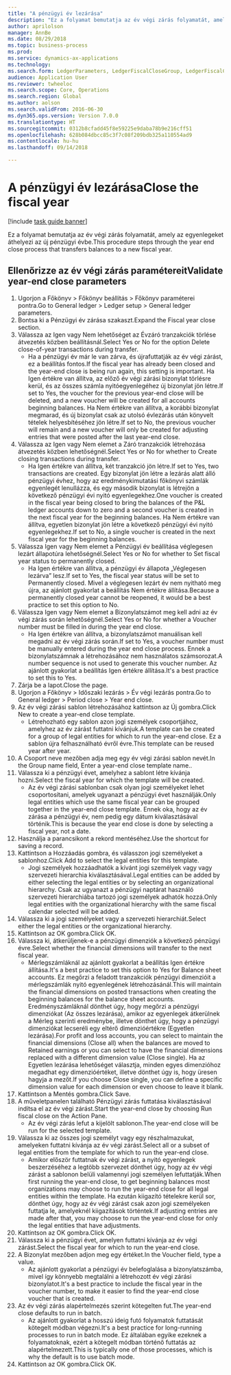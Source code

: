 ```yaml
--- 
title: "A pénzügyi év lezárása"
description: "Ez a folyamat bemutatja az év végi zárás folyamatát, amely az egyenlegeket áthelyezi az új pénzügyi évbe."
author: aprilolson
manager: AnnBe
ms.date: 08/29/2018
ms.topic: business-process
ms.prod: 
ms.service: dynamics-ax-applications
ms.technology: 
ms.search.form: LedgerParameters, LedgerFiscalCloseGroup, LedgerFiscalCloseAddLedger, SysLookupMultiSelectGrid, LedgerFiscalCloseRunGroup
audience: Application User
ms.reviewer: twheeloc
ms.search.scope: Core, Operations
ms.search.region: Global
ms.author: aolson
ms.search.validFrom: 2016-06-30
ms.dyn365.ops.version: Version 7.0.0
ms.translationtype: HT
ms.sourcegitcommit: 0312b8cfadd45f8e59225e9daba78b9e216cff51
ms.openlocfilehash: 628b084dbcc85c3f7c08f209bdb325a110554ad9
ms.contentlocale: hu-hu
ms.lasthandoff: 09/14/2018

---
```

# <a name="close-the-fiscal-year"></a><span data-ttu-id="05cfe-103">A pénzügyi év lezárása</span><span class="sxs-lookup"><span data-stu-id="05cfe-103">Close the fiscal year</span></span>

[!include [task guide banner](../../includes/task-guide-banner.md)]

<span data-ttu-id="05cfe-104">Ez a folyamat bemutatja az év végi zárás folyamatát, amely az egyenlegeket áthelyezi az új pénzügyi évbe.</span><span class="sxs-lookup"><span data-stu-id="05cfe-104">This procedure steps through the year end close process that transfers balances to a new fiscal year.</span></span>


## <a name="validate-year-end-close-parameters"></a><span data-ttu-id="05cfe-105">Ellenőrizze az év végi zárás paramétereit</span><span class="sxs-lookup"><span data-stu-id="05cfe-105">Validate year-end close parameters</span></span>
1. <span data-ttu-id="05cfe-106">Ugorjon a Főkönyv > Főkönyv beállítás > Főkönyv paraméterei pontra.</span><span class="sxs-lookup"><span data-stu-id="05cfe-106">Go to General ledger > Ledger setup > General ledger parameters.</span></span>
2. <span data-ttu-id="05cfe-107">Bontsa ki a Pénzügyi év zárása szakaszt.</span><span class="sxs-lookup"><span data-stu-id="05cfe-107">Expand the Fiscal year close section.</span></span>
3. <span data-ttu-id="05cfe-108">Válassza az Igen vagy Nem lehetőséget az Évzáró tranzakciók törlése átvezetés közben beállításnál.</span><span class="sxs-lookup"><span data-stu-id="05cfe-108">Select Yes or No for the option Delete close-of-year transactions during transfer.</span></span>
    * <span data-ttu-id="05cfe-109">Ha a pénzügyi év már le van zárva, és újrafuttatják az év végi zárást, ez a beállítás fontos.</span><span class="sxs-lookup"><span data-stu-id="05cfe-109">If the fiscal year has already been closed and the year-end close is being run again, this setting is important.</span></span> <span data-ttu-id="05cfe-110">Ha Igen értékre van állítva, az előző év végi zárási bizonylat törlésre kerül, és az összes számla nyitóegyenlegéhez új bizonylat jön létre.</span><span class="sxs-lookup"><span data-stu-id="05cfe-110">If set to Yes, the voucher for the previous year-end close will be deleted, and a new voucher will be created for all accounts beginning balances.</span></span> <span data-ttu-id="05cfe-111">Ha Nem értékre van állítva, a korábbi bizonylat megmarad, és új bizonylat csak az utolsó évlezárás után könyvelt tételek helyesbítéséhez jön létre.</span><span class="sxs-lookup"><span data-stu-id="05cfe-111">If set to No, the previous voucher will remain and a new voucher will only be created for adjusting entries that were posted after the last year-end close.</span></span>  
4. <span data-ttu-id="05cfe-112">Válassza az Igen vagy Nem elemet a Záró tranzakciók létrehozása átvezetés közben lehetőségnél.</span><span class="sxs-lookup"><span data-stu-id="05cfe-112">Select Yes or No for whether to Create closing transactions during transfer.</span></span>
    * <span data-ttu-id="05cfe-113">Ha Igen értékre van állítva, két tranzakció jön létre.</span><span class="sxs-lookup"><span data-stu-id="05cfe-113">If set to Yes, two transactions are created.</span></span> <span data-ttu-id="05cfe-114">Egy bizonylat jön létre a lezárás alatt álló pénzügyi évhez, hogy az eredménykimutatási főkönyvi számlák egyenlegét lenullázza, és egy második bizonylat is létrejön a következő pénzügyi évi nyitó egyenlegekhez.</span><span class="sxs-lookup"><span data-stu-id="05cfe-114">One voucher is created in the fiscal year being closed to bring the balances of the P&L ledger accounts down to zero and a second voucher is created in the next fiscal year for the beginning balances.</span></span> <span data-ttu-id="05cfe-115">Ha Nem értékre van állítva, egyetlen bizonylat jön létre a következő pénzügyi évi nyitó egyenlegekhez.</span><span class="sxs-lookup"><span data-stu-id="05cfe-115">If set to No, a single voucher is created in the next fiscal year for the beginning balances.</span></span>  
5. <span data-ttu-id="05cfe-116">Válassza Igen vagy Nem elemet a Pénzügyi év beállítása véglegesen lezárt állapotúra lehetőségnél.</span><span class="sxs-lookup"><span data-stu-id="05cfe-116">Select Yes or No for whether to Set fiscal year status to permanently closed.</span></span>
    * <span data-ttu-id="05cfe-117">Ha Igen értékre van állítva, a pénzügyi év állapota „Véglegesen lezárva” lesz.</span><span class="sxs-lookup"><span data-stu-id="05cfe-117">If set to Yes, the fiscal year status will be set to Permanently closed.</span></span>  <span data-ttu-id="05cfe-118">Mivel a véglegesen lezárt év nem nyitható meg újra, az ajánlott gyakorlat a beállítás Nem értékre állítása.</span><span class="sxs-lookup"><span data-stu-id="05cfe-118">Because a permanently closed year cannot be reopened, it would be a best practice to set this option to No.</span></span>  
6. <span data-ttu-id="05cfe-119">Válassza Igen vagy Nem elemet a Bizonylatszámot meg kell adni az év végi zárás során lehetőségnél.</span><span class="sxs-lookup"><span data-stu-id="05cfe-119">Select Yes or No for whether a Voucher number must be filled in during the year end close.</span></span>
    * <span data-ttu-id="05cfe-120">Ha Igen értékre van állítva, a bizonylatszámot manuálisan kell megadni az év végi zárás során.</span><span class="sxs-lookup"><span data-stu-id="05cfe-120">If set to Yes, a voucher number must be manually entered during the year end close process.</span></span> <span data-ttu-id="05cfe-121">Ennek a bizonylatszámnak a létrehozásához nem használatos számsorozat.</span><span class="sxs-lookup"><span data-stu-id="05cfe-121">A number sequence is not used to generate this voucher number.</span></span> <span data-ttu-id="05cfe-122">Az ajánlott gyakorlat a beállítás Igen értékre állítása.</span><span class="sxs-lookup"><span data-stu-id="05cfe-122">It's a best practice to set this to Yes.</span></span>  
7. <span data-ttu-id="05cfe-123">Zárja be a lapot.</span><span class="sxs-lookup"><span data-stu-id="05cfe-123">Close the page.</span></span>
8. <span data-ttu-id="05cfe-124">Ugorjon a Főkönyv > Időszaki lezárás > Év végi lezárás pontra.</span><span class="sxs-lookup"><span data-stu-id="05cfe-124">Go to General ledger > Period close > Year end close.</span></span>
9. <span data-ttu-id="05cfe-125">Az év végi zárási sablon létrehozásához kattintson az Új gombra.</span><span class="sxs-lookup"><span data-stu-id="05cfe-125">Click New to create a year-end close template.</span></span>
    * <span data-ttu-id="05cfe-126">Létrehozható egy sablon azon jogi személyek csoportjához, amelyhez az év zárást futtatni kívánjuk.</span><span class="sxs-lookup"><span data-stu-id="05cfe-126">A template can be created for a group of legal entities for which to run the year-end close.</span></span> <span data-ttu-id="05cfe-127">Ez a sablon újra felhasználható évről évre.</span><span class="sxs-lookup"><span data-stu-id="05cfe-127">This template can be reused year after year.</span></span>  
10. <span data-ttu-id="05cfe-128">A Csoport neve mezőben adja meg egy év végi zárási sablon nevét.</span><span class="sxs-lookup"><span data-stu-id="05cfe-128">In the Group name field, Enter a year-end close template name..</span></span>
11. <span data-ttu-id="05cfe-129">Válassza ki a pénzügyi évet, amelyhez a sablont létre kívánja hozni.</span><span class="sxs-lookup"><span data-stu-id="05cfe-129">Select the fiscal year for which the template will be created.</span></span>
    * <span data-ttu-id="05cfe-130">Az év végi zárási sablonban csak olyan jogi személyeket lehet csoportosítani, amelyek ugyanazt a pénzügyi évet használják.</span><span class="sxs-lookup"><span data-stu-id="05cfe-130">Only legal entities which use the same fiscal year can be grouped together in the year-end close template.</span></span> <span data-ttu-id="05cfe-131">Ennek oka, hogy az év zárása a pénzügyi év, nem pedig egy dátum kiválasztásával történik.</span><span class="sxs-lookup"><span data-stu-id="05cfe-131">This is because the year end close is done by selecting a fiscal year, not a date.</span></span>  
12. <span data-ttu-id="05cfe-132">Használja a parancsikont a rekord mentéséhez.</span><span class="sxs-lookup"><span data-stu-id="05cfe-132">Use the shortcut for saving a record.</span></span>
13. <span data-ttu-id="05cfe-133">Kattintson a Hozzáadás gombra, és válasszon jogi személyeket a sablonhoz.</span><span class="sxs-lookup"><span data-stu-id="05cfe-133">Click Add to select the legal entities for this template.</span></span>
    * <span data-ttu-id="05cfe-134">Jogi személyek hozzáadhatók a kívánt jogi személyek vagy vagy szervezeti hierarchia kiválasztásával.</span><span class="sxs-lookup"><span data-stu-id="05cfe-134">Legal entities can be added by either selecting the legal entities or by selecting an organizational hierarchy.</span></span>  <span data-ttu-id="05cfe-135">Csak az ugyanazt a pénzügyi naptárat használó szervezeti hierarchiába tartozó jogi személyek adhatók hozzá.</span><span class="sxs-lookup"><span data-stu-id="05cfe-135">Only legal entities with the organizational hierarchy with the same fiscal calendar selected will be added.</span></span>  
14. <span data-ttu-id="05cfe-136">Válassza ki a jogi személyeket vagy a szervezeti hierarchiát.</span><span class="sxs-lookup"><span data-stu-id="05cfe-136">Select either the legal entities or the organizational hierarchy.</span></span>
15. <span data-ttu-id="05cfe-137">Kattintson az OK gombra.</span><span class="sxs-lookup"><span data-stu-id="05cfe-137">Click OK.</span></span>
16. <span data-ttu-id="05cfe-138">Válassza ki, átkerüljenek-e a pénzügyi dimenziók a következő pénzügyi évre.</span><span class="sxs-lookup"><span data-stu-id="05cfe-138">Select whether the financial dimensions will transfer to the next fiscal year.</span></span>
    * <span data-ttu-id="05cfe-139">Mérlegszámláknál az ajánlott gyakorlat a beállítás Igen értékre állítása.</span><span class="sxs-lookup"><span data-stu-id="05cfe-139">It's a best practice to set this option to Yes for Balance sheet accounts.</span></span>  <span data-ttu-id="05cfe-140">Ez megőrzi a feladott tranzakciók pénzügyi dimenzióit a mérlegszámlák nyitó egyenlegének létrehozásánál.</span><span class="sxs-lookup"><span data-stu-id="05cfe-140">This will maintain the financial dimensions on posted transactions when creating the beginning balances for the balance sheet accounts.</span></span>  <span data-ttu-id="05cfe-141">Eredményszámláknál dönthet úgy, hogy megőrzi a pénzügyi dimenziókat (Az összes lezárása), amikor az egyenlegek átkerülnek a Mérleg szerinti eredménybe, illetve dönthet úgy, hogy a pénzügyi dimenziókat lecseréli egy eltérő dimenzióértékre (Egyetlen lezárása).</span><span class="sxs-lookup"><span data-stu-id="05cfe-141">For profit and loss accounts, you can select to maintain the financial dimensions (Close all) when the balances are moved to Retained earnings or you can select to have the financial dimensions replaced with a different dimension value (Close single).</span></span> <span data-ttu-id="05cfe-142">Ha az Egyetlen lezárása lehetőséget választja, minden egyes dimenzióhoz megadhat egy dimenzióértéket, illetve dönthet úgy is, hogy üresen hagyja a mezőt.</span><span class="sxs-lookup"><span data-stu-id="05cfe-142">If you choose Close single, you can define a specific dimension value for each dimension or even choose to leave it blank.</span></span>  
17. <span data-ttu-id="05cfe-143">Kattintson a Mentés gombra.</span><span class="sxs-lookup"><span data-stu-id="05cfe-143">Click Save.</span></span>
18. <span data-ttu-id="05cfe-144">A műveletpanelen található Pénzügyi zárás futtatása kiválasztásával indítsa el az év végi zárást.</span><span class="sxs-lookup"><span data-stu-id="05cfe-144">Start the year-end close by choosing Run fiscal close on the Action Pane.</span></span>
    * <span data-ttu-id="05cfe-145">Az év végi zárás lefut a kijelölt sablonon.</span><span class="sxs-lookup"><span data-stu-id="05cfe-145">The year-end close will be run for the selected template.</span></span>  
19. <span data-ttu-id="05cfe-146">Válassza ki az összes jogi személyt vagy egy részhalmazukat, amelyeken futtatni kívánja az év végi zárást.</span><span class="sxs-lookup"><span data-stu-id="05cfe-146">Select all or a subset of legal entities from the template for which to run the year-end close.</span></span>
    * <span data-ttu-id="05cfe-147">Amikor először futtatnak év végi zárást, a nyitó egyenlegek beszerzéséhez a legtöbb szervezet dönthet úgy, hogy az év végi zárást a sablonon belüli valamennyi jogi személyen lefuttatják.</span><span class="sxs-lookup"><span data-stu-id="05cfe-147">When first running the year-end close, to get beginning balances most organizations may choose to run the year-end close for all legal entities within the template.</span></span> <span data-ttu-id="05cfe-148">Ha ezután kiigazító tételekre kerül sor, dönthet úgy, hogy az év végi zárást csak azon jogi személyeken futtatja le, amelyeknél kiigazítások történtek.</span><span class="sxs-lookup"><span data-stu-id="05cfe-148">If adjusting entries are made after that, you may choose to run the year-end close for only the legal entities that have adjustments.</span></span>  
20. <span data-ttu-id="05cfe-149">Kattintson az OK gombra.</span><span class="sxs-lookup"><span data-stu-id="05cfe-149">Click OK.</span></span>
21. <span data-ttu-id="05cfe-150">Válassza ki a pénzügyi évet, amelyen futtatni kívánja az év végi zárást.</span><span class="sxs-lookup"><span data-stu-id="05cfe-150">Select the fiscal year for which to run the year-end close.</span></span>
22. <span data-ttu-id="05cfe-151">A Bizonylat mezőben adjon meg egy értéket.</span><span class="sxs-lookup"><span data-stu-id="05cfe-151">In the Voucher field, type a value.</span></span>
    * <span data-ttu-id="05cfe-152">Az ajánlott gyakorlat a pénzügyi év belefoglalása a bizonylatszámba, mivel így könnyebb megtalálni a létrehozott év végi zárási bizonylatot.</span><span class="sxs-lookup"><span data-stu-id="05cfe-152">It's a best practice to include the fiscal year in the voucher number, to make it easier to find the year-end close voucher that is created.</span></span>  
23. <span data-ttu-id="05cfe-153">Az év végi zárás alapértelmezés szerint kötegelten fut.</span><span class="sxs-lookup"><span data-stu-id="05cfe-153">The year-end close defaults to run in batch.</span></span>
    * <span data-ttu-id="05cfe-154">Az ajánlott gyakorlat a hosszú ideig futó folyamatok futtatását kötegelt módban végezni.</span><span class="sxs-lookup"><span data-stu-id="05cfe-154">It's a best practice for long-running processes to run in batch mode.</span></span> <span data-ttu-id="05cfe-155">Ez általában egyike ezeknek a folyamatoknak, ezért a kötegelt módban történő futtatás az alapértelmezett.</span><span class="sxs-lookup"><span data-stu-id="05cfe-155">This is typically one of those processes, which is why the default is to use batch mode.</span></span>  
24. <span data-ttu-id="05cfe-156">Kattintson az OK gombra.</span><span class="sxs-lookup"><span data-stu-id="05cfe-156">Click OK.</span></span>


